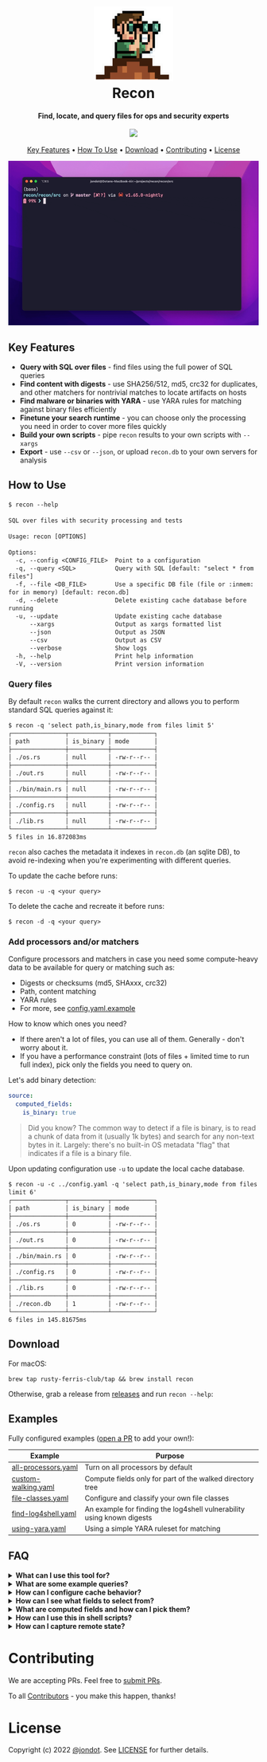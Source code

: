 <h1 align="center">
   <img src="media/recon.svg" width="160"/>
   <br/>
   Recon
</h1>

<h4 align="center">Find, locate, and query files for ops and security experts</h4>
<p align="center">
<img src="https://github.com/rusty-ferris-club/recon/actions/workflows/build.yml/badge.svg"/>
</p>
<p align="center">
  <a href="#key-features">Key Features</a> •
  <a href="#how-to-use">How To Use</a> •
  <a href="#download">Download</a> •
  <a href="#contributing">Contributing</a> •
  <a href="#license">License</a>
</p>

![screenshot](media/recon-terminal.gif)

## Key Features

* **Query with SQL over files** - find files using the full power of SQL queries
* **Find content with digests** - use SHA256/512, md5, crc32 for duplicates, and other matchers for nontrivial matches to locate artifacts on hosts
* **Find malware or binaries with YARA** - use YARA rules for matching against binary files efficiently     
* **Finetune your search runtime** - you can choose only the processing you need in order to cover more files quickly 
* **Build your own scripts** - pipe `recon` results to your own scripts with `--xargs`
* **Export** - use `--csv` or `--json`, or upload `recon.db` to your own servers for analysis

## How to Use



```
$ recon --help

SQL over files with security processing and tests

Usage: recon [OPTIONS]

Options:
  -c, --config <CONFIG_FILE>  Point to a configuration
  -q, --query <SQL>           Query with SQL [default: "select * from files"]
  -f, --file <DB_FILE>        Use a specific DB file (file or :inmem: for in memory) [default: recon.db]
  -d, --delete                Delete existing cache database before running
  -u, --update                Update existing cache database
      --xargs                 Output as xargs formatted list
      --json                  Output as JSON
      --csv                   Output as CSV
      --verbose               Show logs
  -h, --help                  Print help information
  -V, --version               Print version information
```

### Query files

By default `recon` walks the current directory and allows you to perform standard SQL queries against it:

```
$ recon -q 'select path,is_binary,mode from files limit 5'
┌───────────────┬───────────┬────────────┐
│ path          │ is_binary │ mode       │
├───────────────┼───────────┼────────────┤
│ ./os.rs       │ null      │ -rw-r--r-- │
├───────────────┼───────────┼────────────┤
│ ./out.rs      │ null      │ -rw-r--r-- │
├───────────────┼───────────┼────────────┤
│ ./bin/main.rs │ null      │ -rw-r--r-- │
├───────────────┼───────────┼────────────┤
│ ./config.rs   │ null      │ -rw-r--r-- │
├───────────────┼───────────┼────────────┤
│ ./lib.rs      │ null      │ -rw-r--r-- │
└───────────────┴───────────┴────────────┘
5 files in 16.872083ms
```

`recon` also caches the metadata it indexes in `recon.db` (an sqlite DB), to avoid re-indexing when you're experimenting with different queries.

To update the cache before runs:

```
$ recon -u -q <your query>
```

To delete the cache and recreate it before runs:

```
$ recon -d -q <your query>
```
### Add processors and/or matchers

Configure processors and matchers in case you need some compute-heavy data to be available for query or matching such as:

* Digests or checksums (md5, SHAxxx, crc32)
* Path, content matching
* YARA rules
* For more, see [config.yaml.example](config.yaml.example)

How to know which ones you need?

* If there aren't a lot of files, you can use all of them. Generally - don't worry about it.
* If you have a performance constraint (lots of files + limited time to run full index), pick only the fields you need to query on.


Let's add binary detection:

```yaml
source:
  computed_fields:
    is_binary: true
```

> Did you know? The common way to detect if a file is binary, is to read a chunk of data from it (usually 1k bytes) and search for any non-text bytes in it. Largely: there's no built-in OS metadata "flag" that indicates if a file is a binary file.

Upon updating configuration use `-u` to update the local cache database.

```
$ recon -u -c ../config.yaml -q 'select path,is_binary,mode from files limit 6'
┌───────────────┬───────────┬────────────┐
│ path          │ is_binary │ mode       │
├───────────────┼───────────┼────────────┤
│ ./os.rs       │ 0         │ -rw-r--r-- │
├───────────────┼───────────┼────────────┤
│ ./out.rs      │ 0         │ -rw-r--r-- │
├───────────────┼───────────┼────────────┤
│ ./bin/main.rs │ 0         │ -rw-r--r-- │
├───────────────┼───────────┼────────────┤
│ ./config.rs   │ 0         │ -rw-r--r-- │
├───────────────┼───────────┼────────────┤
│ ./lib.rs      │ 0         │ -rw-r--r-- │
├───────────────┼───────────┼────────────┤
│ ./recon.db    │ 1         │ -rw-r--r-- │
└───────────────┴───────────┴────────────┘
6 files in 145.81675ms
```

## Download

For macOS:

```
brew tap rusty-ferris-club/tap && brew install recon
```

Otherwise, grab a release from [releases](https://github.com/rusty-ferris-club/recon/releases) and run `recon --help`:


## Examples

Fully configured examples ([open a PR](https://github.com/rusty-ferris-club/recon/pulls) to add your own!):

| Example                                             | Purpose                                                                |
| --------------------------------------------------- | ---------------------------------------------------------------------- |
| [all-processors.yaml](examples/all-processors.yaml) | Turn on all processors by default                                      |
| [custom-walking.yaml](examples/custom-walking.yaml) | Compute fields only for part of the walked directory tree              |
| [file-classes.yaml](examples/file-classes.yaml)     | Configure and classify your own file classes                           |
| [find-log4shell.yaml](examples/find-log4shell.yaml) | An example for finding the log4shell vulnerability using known digests |
| [using-yara.yaml](examples/using-yara.yaml)         | Using a simple YARA ruleset for matching                               |



## FAQ

<details><summary><b>
What can I use this tool for?
</b></summary>

Recon is a multi-purpose metadata indexing search and query tool with a focus on content types.

You can use it as:

* A better `find`. Find files with a more expressive SQL query abilities.
* A forensics tool: locate files matching advanced or simple criteria from machines that have issues.
* A reconnaissance tool for security experts: explore infected / suspected machines and discover and capture malware or harmful content


```
$ DATABASE_URL=sqlite::memory: recon <..args..>
```
</details>

<details><summary><b>
What are some example queries?
</b></summary>

Make sure you have a config file which configures computed fields for digests:

```yaml
# ...
  computed_fields:
    byte_type: true
    is_binary: true
    file_magic: true
    # crc32: true
    sha256: true
    sha512: true
    simhash: true
```

You can try any of these:


Show binary files only:

```
recon -c config.yaml -q 'select path from files where is_binary = 1'
```

Create a list of file digests

```
recon -c config.yaml -q 'select path,sha256,sha512 from files'
```


Export everything

```
recon -c config.yaml -q 'select * from files' --csv
```
</details>

<details><summary><b>
How can I configure cache behavior?
</b></summary>

Recon uses a sqlite database file for caching, query, and capture.

The default is to use a file called `recon.db`. You can pick your own database file name:

```
$ recon -f DB_FILE -q <query>
```
To use an inmemory database, use the special file name `:memory:`:

```
$ recon -f :memory: -q <query>
```

Or, you can use an inmemory database by giving a full URL to your database via a `DATABASE_URL` environment variable. This environment variable takes precedence over specifying a file.

```
$ DATABASE_URL=sqlite::memory: recon <..args..>
```
</details>

<details><summary><b>
How can I see what fields to select from?
</b></summary>

You can view the full schema [here](recon/migrations/1_files.sql), or issue an ad-hoc sqlite query:

```
$ recon -q 'PRAGMA table_info(files)'
```
</details>


<details><summary><b>
What are computed fields and how can I pick them?
</b></summary>

Computed fields are fields that are either compute-intensive or not always needed. You have a fully annotated [example configuration](config.yaml.example).

You can run with a configuration file:

```
$ recon -c your-config.yaml
```
</details>

<details><summary><b>
How can I use this in shell scripts?
</b></summary>

You can use `xargs` to follow with extra actions for files that you discover:


```
$ recon -q <your query> --xargs | xargs -I {} echo {}
```
</details>

<details><summary><b>
How can I capture remote state?
</b></summary>

You can send this out from a given machine using JSON:

```
$ recon -q <your query> --json | your-http-post-command
```

Or you can ship out as CSV using `--csv` or even the `recon.db` file as-is out of the machine.

</details>

# Contributing

We are accepting PRs. Feel free to [submit PRs](https://github.com/rusty-ferris-club/recon/pulls).

To all [Contributors](https://github.com/rusty-ferris-club/recon/graphs/contributors) - you make this happen, thanks!

# License

Copyright (c) 2022 [@jondot](http://twitter.com/jondot). See [LICENSE](LICENSE.txt) for further details.
